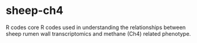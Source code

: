 # sheep-ch4
R codes
core R codes used in understanding the relationships between sheep rumen wall transcriptomics and methane (Ch4) related phenotype. 
